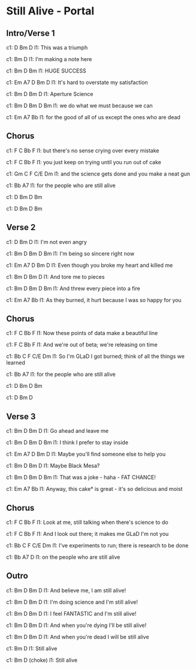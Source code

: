 ---
---

# Still Alive - Portal

## Intro/Verse 1
 
c1:              D     Bm D
l1: This was a triumph

c1:     Bm           D
l1: I'm making a note here

c1: Bm           D Bm
l1: HUGE SUCCESS

c1:      Em              A7        D      Bm D
l1: It's hard to overstate my satisfaction

c1: Bm         D     Bm D
l1: Aperture Science

c1:    Bm             D       Bm      D Bm
l1: we do what we must because we can

c1: Em              A7                   Bb
l1: for the good of all of us except the ones who are dead

## Chorus
 
c1:             F        C           Bb       F
l1: but there's no sense crying over every mistake

c1:          F       C                Bb         F
l1: you just keep on trying until you run out of cake

c1:         Gm           C            F      C/E  Dm
l1: and the science gets done and you make a neat gun

c1:         Bb           A7
l1: for the people who are still alive

c1: D Bm D Bm

c1: D Bm D Bm

## Verse 2
 
c1:              D    Bm  D
l1: I'm not even angry

c1: Bm          D      Bm      D   Bm
l1: I'm being so sincere right now

c1: Em              A7                       D   Bm D
l1: Even though you broke my heart and killed me

c1:     Bm           D   Bm D
l1: And tore me to pieces

c1:     Bm               D   Bm      D  Bm
l1: And threw every piece into a fire

c1: Em                 A7                    Bb
l1: As they burned, it hurt because I was so happy for you

## Chorus
 
c1:           F         C           Bb        F
l1: Now these points of data make a beautiful line

c1:           F      C             Bb         F
l1: And we're out of beta; we're releasing on time

c1:        Bb         C                F       C/E       Dm
l1: So I'm GLaD I got burned; think of all the things we learned

c1:         Bb           A7
l1: for the people who are still alive

c1: D Bm D Bm

c1: D Bm D

## Verse 3
 
c1: Bm            D       Bm  D
l1: Go ahead and leave me

c1:   Bm            D      Bm      D   Bm
l1: I think I prefer to stay inside

c1: Em                A7                  D   Bm D
l1: Maybe you'll find someone else to help you

c1: Bm           D   Bm D
l1: Maybe Black Mesa?

c1: Bm              D     Bm            D  Bm
l1: That was a joke - haha - FAT CHANCE!

c1: Em           A7                         Bb
l1: Anyway, this cake* is great - it's so delicious and moist

## Chorus
 
c1:         F         C                    Bb         F
l1: Look at me, still talking when there's science to do

c1:       F        C                  Bb           F
l1: And I look out there; it makes me GLaD I'm not you

c1:        Bb         C                F       C/E       Dm
l1: I've experiments to run; there is research to be done

c1:        Bb          A7            D
l1: on the people who are still alive

## Outro
 
c1: Bm      D           Bm           D
l1: And believe me, I am still alive!

c1: Bm        D             Bm            D
l1: I'm doing science and I'm still alive!

c1: Bm        D             Bm           D
l1: I feel FANTASTIC and I'm still alive!

c1: Bm              D           Bm            D
l1: And when you're dying I'll be still alive!

c1: Bm              D            Bm           D
l1: And when you're dead I will be still alive

c1: Bm         D
l1: Still alive

c1: Bm         D (choke)
l1: Still alive

